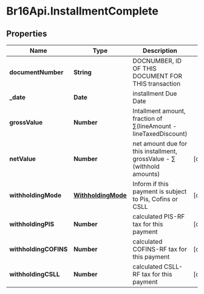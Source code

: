 # Br16Api.InstallmentComplete

## Properties
Name | Type | Description | Notes
------------ | ------------- | ------------- | -------------
**documentNumber** | **String** | DOCNUMBER, ID OF THIS DOCUMENT FOR THIS transaction | 
**_date** | **Date** | installment Due Date | 
**grossValue** | **Number** | Intallment amount, fraction of  ∑(lineAmount - lineTaxedDiscount) | 
**netValue** | **Number** | net amount due for this installment, grossValue - ∑ (withhold amounts) | [optional] 
**withholdingMode** | [**WithholdingMode**](WithholdingMode.md) | Inform if this payment is subject to Pis, Cofins or CSLL | [optional] 
**withholdingPIS** | **Number** | calculated PIS-RF tax for this payment | [optional] 
**withholdingCOFINS** | **Number** | calculated COFINS-RF tax for this payment | [optional] 
**withholdingCSLL** | **Number** | calculated CSLL-RF tax for this payment | [optional] 


